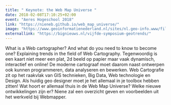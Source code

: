 ```yaml
---
title: " Keynote: the Web Map Universe "
date: 2018-02-08T17:10:25+02:00
event: "Aeres Hogeschool 2018"
link: "https://nieneb.github.io/web_map_universe/"
image: "https://www.geoinformatienederland.nl/sites/nl.geo-info.www/files/styles/large/public/5e%20symposium%20Geotrends%20-%20foto%202.jpg?itok=JgnPrpbX"
externallink: "https://bignieuws.nl/vijfde-symposium-geotrends/"
---
```


What is a Web cartographer? And what do you need to know to become one? Explaining trends in the field of Web Cartography. Tegenwoordig is een kaart niet meer een plat, 2d beeld op papier maar vaak dynamisch, interactief en online! De moderne cartograaf moet daarom naast ontwerpen ook kunnen programmeren, data analyseren en bewerken. Web Cartografie zit op het raakvlak van GIS technieken, Big Data, Web technologie en Design. Als huidig geo designer moet je het allemaal in je toolbox hebben zitten! Wat hoort er allemaal thuis in de Web Map Universe? Welke nieuwe ontwikkelingen zijn er? Niene zal een overzicht geven en voorbeelden uit het werkveld bij Webmapper.
